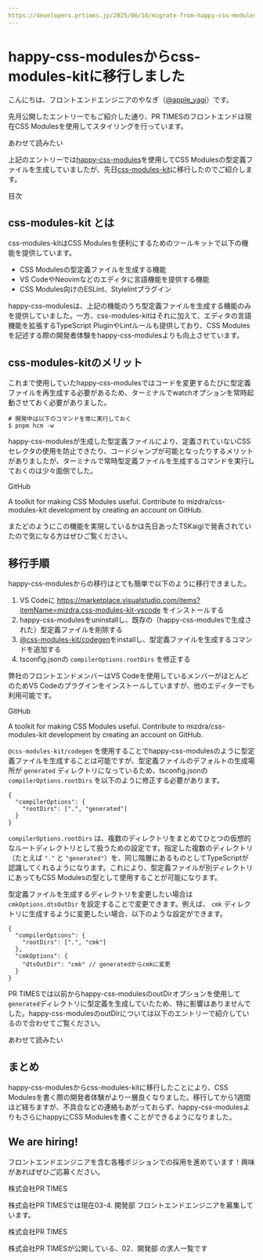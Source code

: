 ```yaml
---
https://developers.prtimes.jp/2025/06/10/migrate-from-happy-css-modules-to-css-modules-kit/
---
```


# happy-css-modulesからcss-modules-kitに移行しました





こんにちは、フロントエンドエンジニアのやなぎ（[@apple\_yagi](https://twitter.com/apple_yagi)）です。

先月公開したエントリーでもご紹介した通り、PR TIMESのフロントエンドは現在CSS Modulesを使用してスタイリングを行っています。

あわせて読みたい


上記のエントリーでは[happy-css-modules](https://github.com/mizdra/happy-css-modules)を使用してCSS Modulesの型定義ファイルを生成していましたが、先日[css-modules-kit](https://github.com/mizdra/css-modules-kit/)に移行したのでご紹介します。

目次

## **css-modules-kit とは**

css-modules-kitはCSS Modulesを便利にするためのツールキットで以下の機能を提供しています。

* CSS Modulesの型定義ファイルを生成する機能
* VS CodeやNeovimなどのエディタに言語機能を提供する機能
* CSS Modules向けのESLint、Stylelintプラグイン

happy-css-modulesは、上記の機能のうち型定義ファイルを生成する機能のみを提供していました。一方、css-modules-kitはそれに加えて、エディタの言語機能を拡張するTypeScript PluginやLintルールも提供しており、CSS Modulesを記述する際の開発者体験をhappy-css-modulesよりも向上させています。

## css-modules-kitのメリット

これまで使用していたhappy-css-modulesではコードを変更するたびに型定義ファイルを再生成する必要があるため、ターミナルでwatchオプションを常時起動させておく必要がありました。

```
# 開発中は以下のコマンドを常に実行しておく
$ pnpm hcm -w
```

happy-css-modulesが生成した型定義ファイルにより、定義されていないCSSセレクタの使用を防止できたり、コードジャンプが可能となったりするメリットがありましたが、ターミナルで常時型定義ファイルを生成するコマンドを実行しておくのは少々面倒でした。


GitHub

A toolkit for making CSS Modules useful. Contribute to mizdra/css-modules-kit development by creating an account on GitHub.

またどのようにこの機能を実現しているかは先日あったTSKaigiで発表されていたので気になる方はぜひご覧ください。

## 移行手順

happy-css-modulesからの移行はとても簡単で以下のように移行できました。

1. VS Codeに <https://marketplace.visualstudio.com/items?itemName=mizdra.css-modules-kit-vscode> をインストールする
2. happy-css-modulesをuninstallし、既存の（happy-css-modulesで生成された）型定義ファイルを削除する
3. [@css-modules-kit/codegen](https://www.npmjs.com/package/%40css-modules-kit/codegen)をinstallし、型定義ファイルを生成するコマンドを追加する
4. tsconfig.jsonの `compilerOptions.rootDirs` を修正する

弊社のフロントエンドメンバーはVS Codeを使用しているメンバーがほとんどのためVS Codeのプラグインをインストールしていますが、他のエディターでも利用可能です。

GitHub

A toolkit for making CSS Modules useful. Contribute to mizdra/css-modules-kit development by creating an account on GitHub.

`@css-modules-kit/codegen` を使用することでhappy-css-modulesのように型定義ファイルを生成することは可能ですが、型定義ファイルのデフォルトの生成場所が `generated` ディレクトリになっているため、tsconfig.jsonの `compilerOptions.rootDirs` を以下のように修正する必要があります。

```
{
  "compilerOptions": {
    "rootDirs": [".", "generated"]
  }
}
```

`compilerOptions.rootDirs` は、複数のディレクトリをまとめてひとつの仮想的なルートディレクトリとして扱うための設定です。指定した複数のディレクトリ（たとえば `"."` と `"generated"`）を、同じ階層にあるものとしてTypeScriptが認識してくれるようになります。これにより、型定義ファイルが別ディレクトリにあってもCSS Modulesの型として使用することが可能になります。

型定義ファイルを生成するディレクトリを変更したい場合は `cmkOptions.dtsOutDir` を設定することで変更できます。例えば、 `cmk` ディレクトリに生成するように変更したい場合、以下のような設定ができます。

```
{
  "compilerOptions": {
    "rootDirs": [".", "cmk"]
  },
  "cmkOptions": {
    "dtsOutDir": "cmk" // generatedからcmkに変更
  }
}
```

PR TIMESでは以前からhappy-css-modulesのoutDirオプションを使用して `generated`ディレクトリに型定義を生成していたため、特に影響はありませんでした。happy-css-modulesのoutDirについては以下のエントリーで紹介しているので合わせてご覧ください。

あわせて読みたい


## まとめ

happy-css-modulesからcss-modules-kitに移行したことにより、CSS Modulesを書く際の開発者体験がより一層良くなりました。移行してから1週間ほど経ちますが、不具合などの連絡もあがっておらず、happy-css-modulesよりもさらにhappyにCSS Modulesを書くことができるようになりました。

## **We are hiring!**

フロントエンドエンジニアを含む各種ポジションでの採用を進めています！興味があればぜひご応募ください。

株式会社PR TIMES

株式会社PR TIMESでは現在03-4. 開発部 フロントエンドエンジニアを募集しています。

株式会社PR TIMES

株式会社PR TIMESが公開している、02．開発部 の求人一覧です

